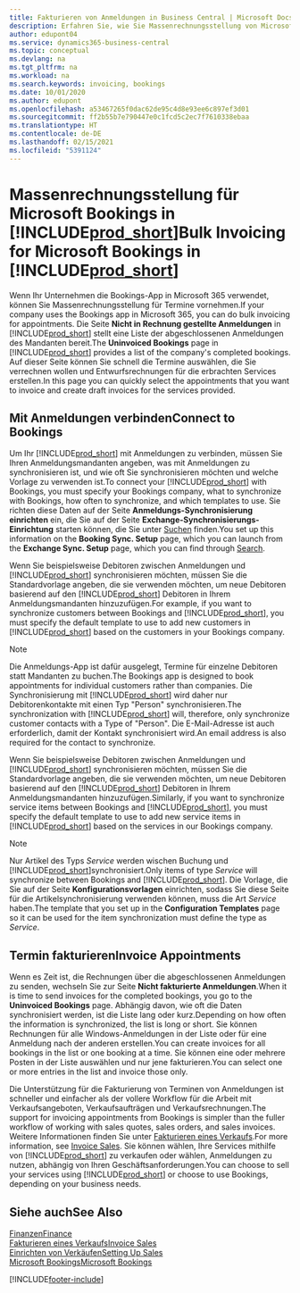 ```yaml
---
title: Fakturieren von Anmeldungen in Business Central | Microsoft Docs
description: Erfahren Sie, wie Sie Massenrechnungsstellung von Microsoft Bookings in Business Central vornehmen können.
author: edupont04
ms.service: dynamics365-business-central
ms.topic: conceptual
ms.devlang: na
ms.tgt_pltfrm: na
ms.workload: na
ms.search.keywords: invoicing, bookings
ms.date: 10/01/2020
ms.author: edupont
ms.openlocfilehash: a53467265f0dac62de95c4d8e93ee6c897ef3d01
ms.sourcegitcommit: ff2b55b7e790447e0c1fcd5c2ec7f7610338ebaa
ms.translationtype: HT
ms.contentlocale: de-DE
ms.lasthandoff: 02/15/2021
ms.locfileid: "5391124"
---
```

# <a name="bulk-invoicing-for-microsoft-bookings-in-prod_short"></a><span data-ttu-id="3f166-103">Massenrechnungsstellung für Microsoft Bookings in [!INCLUDE[prod_short](includes/prod_short.md)]</span><span class="sxs-lookup"><span data-stu-id="3f166-103">Bulk Invoicing for Microsoft Bookings in [!INCLUDE[prod_short](includes/prod_short.md)]</span></span>
<span data-ttu-id="3f166-104">Wenn Ihr Unternehmen die Bookings-App in Microsoft 365 verwendet, können Sie Massenrechnungsstellung für Termine vornehmen.</span><span class="sxs-lookup"><span data-stu-id="3f166-104">If your company uses the Bookings app in Microsoft 365, you can do bulk invoicing for appointments.</span></span> <span data-ttu-id="3f166-105">Die Seite **Nicht in Rechnung gestellte Anmeldungen** in [!INCLUDE[prod_short](includes/prod_short.md)] stellt eine Liste der abgeschlossenen Anmeldungen des Mandanten bereit.</span><span class="sxs-lookup"><span data-stu-id="3f166-105">The **Uninvoiced Bookings** page in [!INCLUDE[prod_short](includes/prod_short.md)] provides a list of the company's completed bookings.</span></span> <span data-ttu-id="3f166-106">Auf dieser Seite können Sie schnell die Termine auswählen, die Sie verrechnen wollen und Entwurfsrechnungen für die erbrachten Services erstellen.</span><span class="sxs-lookup"><span data-stu-id="3f166-106">In this page you can quickly select the appointments that you want to invoice and create draft invoices for the services provided.</span></span>  

## <a name="connect-to-bookings"></a><span data-ttu-id="3f166-107">Mit Anmeldungen verbinden</span><span class="sxs-lookup"><span data-stu-id="3f166-107">Connect to Bookings</span></span>
<span data-ttu-id="3f166-108">Um Ihr [!INCLUDE[prod_short](includes/prod_short.md)] mit Anmeldungen zu verbinden, müssen Sie Ihren Anmeldungsmandanten angeben, was mit Anmeldungen zu synchronisieren ist, und wie oft Sie synchronisieren möchten und welche Vorlage zu verwenden ist.</span><span class="sxs-lookup"><span data-stu-id="3f166-108">To connect your [!INCLUDE[prod_short](includes/prod_short.md)] with Bookings, you must specify your Bookings company, what to synchronize with Bookings, how often to synchronize, and which templates to use.</span></span> <span data-ttu-id="3f166-109">Sie richten diese Daten auf der Seite **Anmeldungs-Synchronisierung einrichten** ein, die Sie auf der Seite **Exchange-Synchronisierungs-Einrichtung** starten können, die Sie unter [Suchen](ui-search.md) finden.</span><span class="sxs-lookup"><span data-stu-id="3f166-109">You set up this information on the **Booking Sync. Setup** page, which you can launch from the **Exchange Sync. Setup** page, which you can find through [Search](ui-search.md).</span></span>  

<span data-ttu-id="3f166-110">Wenn Sie beispielsweise Debitoren zwischen Anmeldungen und [!INCLUDE[prod_short](includes/prod_short.md)] synchronisieren möchten, müssen Sie die Standardvorlage angeben, die sie verwenden möchten, um neue Debitoren basierend auf den [!INCLUDE[prod_short](includes/prod_short.md)] Debitoren in Ihrem Anmeldungsmandanten hinzuzufügen.</span><span class="sxs-lookup"><span data-stu-id="3f166-110">For example, if you want to synchronize customers between Bookings and [!INCLUDE[prod_short](includes/prod_short.md)], you must specify the default template to use to add new customers in [!INCLUDE[prod_short](includes/prod_short.md)] based on the customers in your Bookings company.</span></span>  

> [!NOTE]
> <span data-ttu-id="3f166-111">Die Anmeldungs-App ist dafür ausgelegt, Termine für einzelne Debitoren statt Mandanten zu buchen.</span><span class="sxs-lookup"><span data-stu-id="3f166-111">The Bookings app is designed to book appointments for individual customers rather than companies.</span></span> <span data-ttu-id="3f166-112">Die Synchronisierung mit [!INCLUDE[prod_short](includes/prod_short.md)] wird daher nur Debitorenkontakte mit einen Typ "Person" synchronisieren.</span><span class="sxs-lookup"><span data-stu-id="3f166-112">The synchronization with [!INCLUDE[prod_short](includes/prod_short.md)] will, therefore, only synchronize customer contacts with a Type of "Person".</span></span> <span data-ttu-id="3f166-113">Die E-Mail-Adresse ist auch erforderlich, damit der Kontakt synchronisiert wird.</span><span class="sxs-lookup"><span data-stu-id="3f166-113">An email address is also required for the contact to synchronize.</span></span>  

<span data-ttu-id="3f166-114">Wenn Sie beispielsweise Debitoren zwischen Anmeldungen und [!INCLUDE[prod_short](includes/prod_short.md)] synchronisieren möchten, müssen Sie die Standardvorlage angeben, die sie verwenden möchten, um neue Debitoren basierend auf den [!INCLUDE[prod_short](includes/prod_short.md)] Debitoren in Ihrem Anmeldungsmandanten hinzuzufügen.</span><span class="sxs-lookup"><span data-stu-id="3f166-114">Similarly, if you want to synchronize service items between Bookings and [!INCLUDE[prod_short](includes/prod_short.md)], you must specify the default template to use to add new service items in [!INCLUDE[prod_short](includes/prod_short.md)] based on the services in our Bookings company.</span></span>  

> [!NOTE]
> <span data-ttu-id="3f166-115">Nur Artikel des Typs *Service* werden wischen Buchung und [!INCLUDE[prod_short](includes/prod_short.md)]synchronisiert.</span><span class="sxs-lookup"><span data-stu-id="3f166-115">Only items of type *Service* will synchronize between Bookings and [!INCLUDE[prod_short](includes/prod_short.md)].</span></span> <span data-ttu-id="3f166-116">Die Vorlage, die Sie auf der Seite **Konfigurationsvorlagen** einrichten, sodass Sie diese Seite für die Artikelsynchronisierung verwenden können, muss die Art *Service* haben.</span><span class="sxs-lookup"><span data-stu-id="3f166-116">The template that you set up in the **Configuration Templates** page so it can be used for the item synchronization must define the type as *Service*.</span></span>

## <a name="invoice-appointments"></a><span data-ttu-id="3f166-117">Termin fakturieren</span><span class="sxs-lookup"><span data-stu-id="3f166-117">Invoice Appointments</span></span>
<span data-ttu-id="3f166-118">Wenn es Zeit ist, die Rechnungen über die abgeschlossenen Anmeldungen zu senden, wechseln Sie zur Seite **Nicht fakturierte Anmeldungen**.</span><span class="sxs-lookup"><span data-stu-id="3f166-118">When it is time to send invoices for the completed bookings, you go to the **Uninvoiced Bookings** page.</span></span> <span data-ttu-id="3f166-119">Abhängig davon, wie oft die Daten synchronisiert werden, ist die Liste lang oder kurz.</span><span class="sxs-lookup"><span data-stu-id="3f166-119">Depending on how often the information is synchronized, the list is long or short.</span></span> <span data-ttu-id="3f166-120">Sie können Rechnungen für alle Windows-Anmeldungen in der Liste oder für eine Anmeldung nach der anderen erstellen.</span><span class="sxs-lookup"><span data-stu-id="3f166-120">You can create invoices for all bookings in the list or one booking at a time.</span></span> <span data-ttu-id="3f166-121">Sie können eine oder mehrere Posten in der Liste auswählen und nur jene fakturieren.</span><span class="sxs-lookup"><span data-stu-id="3f166-121">You can select one or more entries in the list and invoice those only.</span></span>  

<span data-ttu-id="3f166-122">Die Unterstützung für die Fakturierung von Terminen von Anmeldungen ist schneller und einfacher als der vollere Workflow für die Arbeit mit Verkaufsangeboten, Verkaufsaufträgen und Verkaufsrechnungen.</span><span class="sxs-lookup"><span data-stu-id="3f166-122">The support for invoicing appointments from Bookings is simpler than the fuller workflow of working with sales quotes, sales orders, and sales invoices.</span></span> <span data-ttu-id="3f166-123">Weitere Informationen finden Sie unter [Fakturieren eines Verkaufs](sales-how-invoice-sales.md).</span><span class="sxs-lookup"><span data-stu-id="3f166-123">For more information, see [Invoice Sales](sales-how-invoice-sales.md).</span></span> <span data-ttu-id="3f166-124">Sie können wählen, Ihre Services mithilfe von [!INCLUDE[prod_short](includes/prod_short.md)] zu verkaufen oder wählen, Anmeldungen zu nutzen, abhängig von Ihren Geschäftsanforderungen.</span><span class="sxs-lookup"><span data-stu-id="3f166-124">You can choose to sell your services using [!INCLUDE[prod_short](includes/prod_short.md)] or choose to use Bookings, depending on your business needs.</span></span>  

## <a name="see-also"></a><span data-ttu-id="3f166-125">Siehe auch</span><span class="sxs-lookup"><span data-stu-id="3f166-125">See Also</span></span>
[<span data-ttu-id="3f166-126">Finanzen</span><span class="sxs-lookup"><span data-stu-id="3f166-126">Finance</span></span>](finance.md)  
[<span data-ttu-id="3f166-127">Fakturieren eines Verkaufs</span><span class="sxs-lookup"><span data-stu-id="3f166-127">Invoice Sales</span></span>](sales-how-invoice-sales.md)  
[<span data-ttu-id="3f166-128">Einrichten von Verkäufen</span><span class="sxs-lookup"><span data-stu-id="3f166-128">Setting Up Sales</span></span>](sales-setup-sales.md)  
[<span data-ttu-id="3f166-129">Microsoft Bookings</span><span class="sxs-lookup"><span data-stu-id="3f166-129">Microsoft Bookings</span></span>](https://products.office.com/business/scheduling-and-booking-app)  


[!INCLUDE[footer-include](includes/footer-banner.md)]
